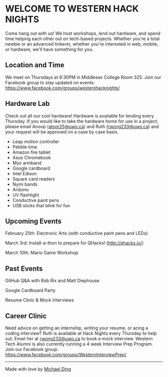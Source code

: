 # WELCOME TO WESTERN HACK NIGHTS

Come hang out with us! We host workshops, lend out hardware, and spend time helping each other out on tech-based projects. Whether you're a total newbie or an advanced tinkerer, whether you're interested in web, mobile, or hardware, we'll have something for you.

## Location and Time

We meet on Thursdays at 6:30PM in Middlesex College Room 325. Join our Facebook group to stay updated on events: https://www.facebook.com/groups/westernhacknights/

## Hardware Lab

Check out all our cool hardware! Hardware is available for lending every Thursday. If you would like to take the hardware home for use in a project, please email Anoop (atoor25@uwo.ca) and Ruth (rwong233@uwo.ca) and your request will be approved on a case by case basis.

* Leap motion controller
* Pebble time
* Amazon fire tablet
* Asus Chromebook
* Myo armband
* Google cardboard
* Intel Edison
* Square card readers
* Nymi bands
* Arduino
* UV flashlight
* Conductive paint pens
* USB sticks that blink for fun

## Upcoming Events

February 25th: Electronic Arts (with conductive paint pens and LEDs)

March 3rd: Install-a-thon to prepare for QHacks! (http://qhacks.io/)

March 10th: Mario Game Workshop

## Past Events

GitHub Q&A with Rob Rix and Matt Diephouse

Google Cardboard Party

Resume Clinic & Mock Interviews

## Career Clinic

Need advice on getting an internship, writing your resume, or acing a coding interview? Ruth is available at Hack Nights every Thursday to help out. Email her at rwong233@uwo.ca to book a mock interview. Western Tech Alumni is also currently running a 4 week Interview Prep Program. Join our Facebook group: https://www.facebook.com/groups/WesternInterviewPrep/

------

Made with love by [Michael Ding](https://github.com/mding5692)
